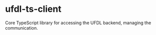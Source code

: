 # ufdl-ts-client
Core TypeScript library for accessing the UFDL backend, managing the communication. 

